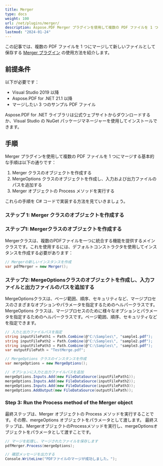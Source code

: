 ```yaml
---
title: Merger
type: docs
weight: 100
url: /net/plugins/merger/
description: Aspose.PDF Merger プラグインを使用して複数の PDF ファイルを 1 つにマージする方法
lastmod: "2024-01-24"
---
```


この記事では、複数の PDF ファイルを 1 つにマージして新しいファイルとして保存する [Merger プラグイン](https://products.aspose.org/pdf/net/merger/) の使用方法を紹介します。

## 前提条件

以下が必要です：

* Visual Studio 2019 以降
* Aspose.PDF for .NET 21.1 以降
* マージしたい 3 つのサンプル PDF ファイル

Aspose.PDF for .NET ライブラリは公式ウェブサイトからダウンロードするか、Visual Studio の NuGet パッケージマネージャーを使用してインストールできます。

## 手順

Merger プラグインを使用して複数の PDF ファイルを 1 つにマージする基本的な手順は以下の通りです：

1. Merger クラスのオブジェクトを作成する
2. MergeOptions クラスのオブジェクトを作成し、入力および出力ファイルのパスを追加する
3. Merger オブジェクトの Process メソッドを実行する

これらの手順を C# コードで実装する方法を見ていきましょう。

### ステップ 1: Merger クラスのオブジェクトを作成する
### ステップ1: Mergerクラスのオブジェクトを作成する

Mergerクラスは、複数のPDFファイルを一つに統合する機能を提供するメインクラスです。これを使用するには、デフォルトコンストラクタを使用してインスタンスを作成する必要があります：

```cs
// Mergerの新しいインスタンスを作成
var pdfMerger = new Merger();
```

### ステップ2: MergeOptionsクラスのオブジェクトを作成し、入力ファイルと出力ファイルのパスを追加する

MergeOptionsクラスは、ページ範囲、順序、セキュリティなど、マージプロセスのさまざまなオプションやパラメータを指定するためのヘルパークラスです。
MergeOptions クラスは、マージプロセスのために様々なオプションとパラメータを指定するためのヘルパークラスです。ページ範囲、順序、セキュリティなどを指定できます。

```cs
// 入力と出力ファイルパスを指定
string inputFilePath1 = Path.Combine(@"C:\Samples\", "sample1.pdf");
string inputFilePath2 = Path.Combine(@"C:\Samples\", "sample2.pdf");
string inputFilePath3 = Path.Combine(@"C:\Samples\", "sample3.pdf");
var outputFilePath = "TestMerge.pdf";

// MergeOptions クラスのインスタンスを作成
var mergeOptions = new MergeOptions();

// オプションに入力と出力ファイルパスを追加
mergeOptions.Inputs.Add(new FileDataSource(inputFilePath1));
mergeOptions.Inputs.Add(new FileDataSource(inputFilePath2));
mergeOptions.Inputs.Add(new FileDataSource(inputFilePath3));
mergeOptions.AddOutput(new FileDataSource(outputFilePath));
```

### Step 3: Run the Process method of the Merger object

最終ステップは、Merger オブジェクトの Process メソッドを実行することです。その際、mergeOptions オブジェクトをパラメータとして渡します。
最終ステップは、MergerオブジェクトのProcessメソッドを実行し、mergeOptionsオブジェクトをパラメータとして渡すことです。

```cs
// マージを処理し、マージされたファイルを保存します
pdfMerger.Process(mergeOptions);

// 確認メッセージを出力する
Console.WriteLine("PDFファイルのマージが成功しました。");
```
